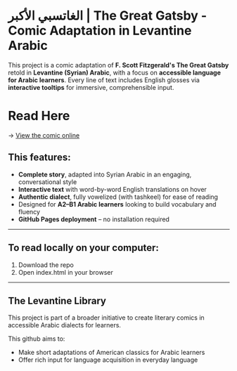 # الغاتسبي الأكبر | The Great Gatsby - Comic Adaptation in Levantine Arabic

This project is a comic adaptation of **F. Scott Fitzgerald's The Great Gatsby** retold in **Levantine (Syrian) Arabic**, with a focus on **accessible language for Arabic learners**. Every line of text includes English glosses via **interactive tooltips** for immersive, comprehensible input.


# Read Here

-> [View the comic online](https://LevantineResources.github.io/GreatGatsby)

## This features:
- **Complete story**, adapted into Syrian Arabic in an engaging, conversational style
- **Interactive text** with word-by-word English translations on hover
- **Authentic dialect**, fully vowelized (with tashkeel) for ease of reading
- Designed for **A2–B1 Arabic learners** looking to build vocabulary and fluency
- **GitHub Pages deployment** – no installation required

--------------------------------

## To read locally on your computer:

1. Download the repo
2. Open index.html in your browser

---------------------------------

## The Levantine Library
This project is part of a broader initiative to create literary comics in accessible Arabic dialects for learners. 

This github aims to:
- Make short adaptations of American classics for Arabic learners
- Offer rich input for language acquisition in everyday language
